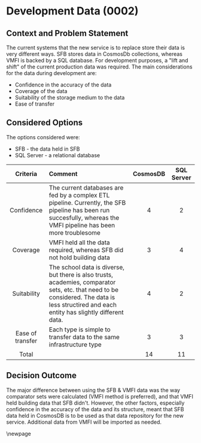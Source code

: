 # Development Data (0002)

## Context and Problem Statement

The current systems that the new service is to replace store their data is very different ways. SFB stores data in CosmosDb collections, whereas VMFI is backed by a SQL database. For development purposes, a "lift and shift" of the current production data was required. The main considerations for the data during development are:

* Confidence in the accuracy of the data
* Coverage of the data
* Suitability of the storage medium to the data
* Ease of transfer

## Considered Options

The options considered were:

* SFB - the data held in SFB
* SQL Server - a relational database

| Criteria | Comment | CosmosDB | SQL Server |
|:--------:|:----------------|:--:|:--:|
| Confidence | The current databases are fed by a complex ETL pipeline. Currently, the SFB pipeline has been run succesfully, whereas the VMFI pipeline has been more troublesome | 4 | 2 |
| Coverage | VMFI held all the data required, whereas SFB did not hold building data | 3 | 4|
| Suitability | The school data is diverse, but there is also trusts, academies, comparator sets, etc. that need to be considered. The data is less structired and each entity has slightly different data. | 4 | 2|
| Ease of transfer | Each type is simple to transfer data to the same infrastructure type | 3 | 3 |
|Total||14|11|

## Decision Outcome

The major difference between using the SFB & VMFI data was the way comparator sets were calculated (VMFI method is preferred), and that VMFI held building data that SFB didn't. However, the other factors, especially confidence in the accuracy of the data and its structure, meant that SFB data held in CosmosDB is to be used as that data repository for the new service. Additional data from VMFI will be imported as needed.

<!-- Leave the rest of this page blank -->
\newpage
